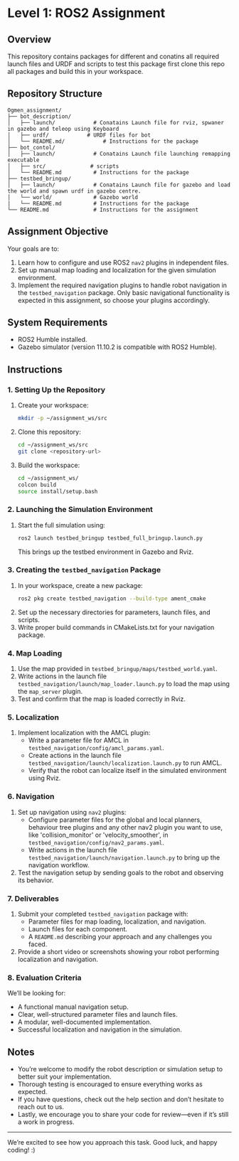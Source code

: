 # Level 1: ROS2 Assignment

## Overview
This repository contains packages for different and conatins all required launch files and URDF and scripts to test this package first clone this repo all packages and build this in your workspace.

## Repository Structure

```
Ogmen_assignment/
├── bot_description/
│   ├── launch/            # Conatains Launch file for rviz, spwaner in gazebo and teleop using Keyboard
│   ├── urdf/            # URDF files for bot
│   └── README.md/            # Instructions for the package
├── bot_contol/
│   ├── launch/            # Conatains Launch file launching remapping executable
│   ├── src/              # scripts
│   └── README.md          # Instructions for the package
├── testbed_bringup/
│   ├── launch/            # Conatains Launch file for gazebo and load the world and spawn urdf in gazebo centre.
│   └── world/             # Gazebo world
|   └── README.md          # Instructions for the package
└── README.md              # Instructions for the assignment
```

## Assignment Objective
Your goals are to:
1. Learn how to configure and use ROS2 `nav2` plugins in independent files.
2. Set up manual map loading and localization for the given simulation environment.
3. Implement the required navigation plugins to handle robot navigation in the `testbed_navigation` package. Only basic navigational functionality is expected in this assignment, so choose your plugins accordingly.

## System Requirements

- ROS2 Humble installed.
- Gazebo simulator (version 11.10.2 is compatible with ROS2 Humble).

## Instructions

### 1. Setting Up the Repository
1. Create your workspace:
    ```bash
    mkdir -p ~/assignment_ws/src
    ```
2. Clone this repository:
   ```bash
   cd ~/assignment_ws/src
   git clone <repository-url>
   ```
2. Build the workspace:
   ```bash
   cd ~/assignment_ws/
   colcon build
   source install/setup.bash
   ```

### 2. Launching the Simulation Environment
1. Start the full simulation using:
   ```bash
   ros2 launch testbed_bringup testbed_full_bringup.launch.py
   ```
   This brings up the testbed environment in Gazebo and Rviz.

### 3. Creating the `testbed_navigation` Package
1. In your workspace, create a new package:
   ```bash
   ros2 pkg create testbed_navigation --build-type ament_cmake
   ```
2. Set up the necessary directories for parameters, launch files, and scripts.
3. Write proper build commands in CMakeLists.txt for your navigation package.

### 4. Map Loading
1. Use the map provided in `testbed_bringup/maps/testbed_world.yaml`.
2. Write actions in the launch file `testbed_navigation/launch/map_loader.launch.py` to load the map using the `map_server` plugin.
3. Test and confirm that the map is loaded correctly in Rviz.

### 5. Localization
1. Implement localization with the AMCL plugin:
   - Write a parameter file for AMCL in `testbed_navigation/config/amcl_params.yaml`.
   - Create actions in the launch file `testbed_navigation/launch/localization.launch.py` to run AMCL.
   - Verify that the robot can localize itself in the simulated environment using Rviz.

### 6. Navigation
1. Set up navigation using `nav2` plugins:
   - Configure parameter files for the global and local planners, behaviour tree plugins and any other nav2 plugin you want to use, like 'collision_monitor' or 'velocity_smoother', in `testbed_navigation/config/nav2_params.yaml`.
   - Write actions in the launch file `testbed_navigation/launch/navigation.launch.py` to bring up the navigation workflow.
2. Test the navigation setup by sending goals to the robot and observing its behavior.

### 7. Deliverables
1. Submit your completed `testbed_navigation` package with:
   - Parameter files for map loading, localization, and navigation.
   - Launch files for each component.
   - A `README.md` describing your approach and any challenges you faced.
2. Provide a short video or screenshots showing your robot performing localization and navigation.

### 8. Evaluation Criteria
We’ll be looking for:
- A functional manual navigation setup.
- Clear, well-structured parameter files and launch files.
- A modular, well-documented implementation.
- Successful localization and navigation in the simulation.

## Notes
- You’re welcome to modify the robot description or simulation setup to better suit your implementation.
- Thorough testing is encouraged to ensure everything works as expected.
- If you have questions, check out the help section and don’t hesitate to reach out to us.
- Lastly, we encourage you to share your code for review—even if it’s still a work in progress.
---

We’re excited to see how you approach this task. Good luck, and happy coding! :)
